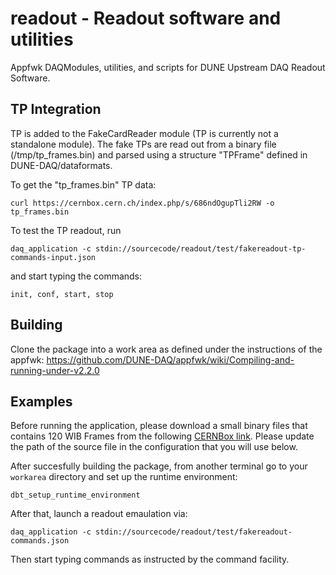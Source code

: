 # readout - Readout software and utilities 
Appfwk DAQModules, utilities, and scripts for DUNE Upstream DAQ Readout Software.

## TP Integration

TP is added to the FakeCardReader module (TP is currently not a standalone module). The fake TPs are read out from a binary file (/tmp/tp_frames.bin) 
and parsed using a structure "TPFrame" defined in  DUNE-DAQ/dataformats.

To get the "tp_frames.bin" TP data:

    curl https://cernbox.cern.ch/index.php/s/686ndOgupTli2RW -o tp_frames.bin


To test the TP readout, run

    daq_application -c stdin://sourcecode/readout/test/fakereadout-tp-commands-input.json

and start typing the commands:

    init, conf, start, stop


## Building

Clone the package into a work area as defined under the instructions of the appfwk:
https://github.com/DUNE-DAQ/appfwk/wiki/Compiling-and-running-under-v2.2.0


## Examples
Before running the application, please download a small binary files that contains 120 WIB Frames from the following [CERNBox link](https://cernbox.cern.ch/index.php/s/VAqNtn7bwuQtff3/download). Please update the path of the source file in the configuration that you will use below. 

After succesfully building the package, from another terminal go to your `workarea` directory and set up the runtime environment:

    dbt_setup_runtime_environment
    
After that, launch a readout emaulation via:

    daq_application -c stdin://sourcecode/readout/test/fakereadout-commands.json
    
Then start typing commands as instructed by the command facility.
